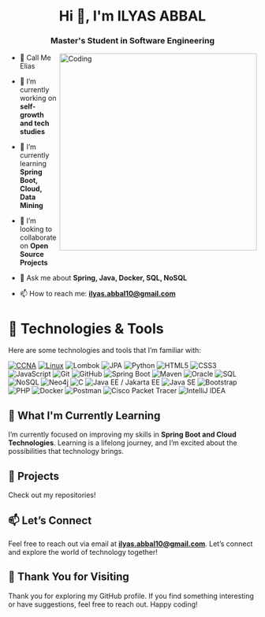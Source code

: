 <h1 align="center">Hi 👋, I'm ILYAS ABBAL</h1>
<h3 align="center">Master's Student in Software Engineering</h3>
<img alt="Coding" align="right" width="400" src="https://cdn.dribbble.com/users/730703/screenshots/6581243/avento.gif">

- 👀 Call Me Elias

- 🔭 I’m currently working on **self-growth and tech studies**

- 🌱 I’m currently learning **Spring Boot, Cloud, Data Mining**

- 👯 I’m looking to collaborate on **Open Source Projects**

- 💬 Ask me about **Spring, Java, Docker, SQL, NoSQL**

- 📫 How to reach me: **ilyas.abbal10@gmail.com**

# 🚀 Technologies & Tools

Here are some technologies and tools that I’m familiar with:

[![CCNA](https://img.shields.io/badge/CCNA-0078D4?style=flat&logo=cisco&logoColor=white)](https://www.cisco.com/c/en/us/training-events/training-certifications/certifications/associate/ccna.html)
[![Linux](https://img.shields.io/badge/Linux-FCC624?style=flat&logo=linux&logoColor=black)](https://www.linux.org/)
![Lombok](https://img.shields.io/badge/Lombok-000000?style=flat&logo=lombok&logoColor=white)
![JPA](https://img.shields.io/badge/JPA-000000?style=flat&logo=jpa&logoColor=white)
![Python](https://img.shields.io/badge/Python-3776AB?style=flat&logo=python&logoColor=white)
![HTML5](https://img.shields.io/badge/HTML5-E34F26?style=flat&logo=html5&logoColor=white)
![CSS3](https://img.shields.io/badge/CSS3-1572B6?style=flat&logo=css3&logoColor=white)
![JavaScript](https://img.shields.io/badge/JavaScript-F7DF1E?style=flat&logo=javascript&logoColor=black)
![Git](https://img.shields.io/badge/Git-F05032?style=flat&logo=git&logoColor=white)
![GitHub](https://img.shields.io/badge/GitHub-181717?style=flat&logo=github&logoColor=white)
![Spring Boot](https://img.shields.io/badge/Spring%20Boot-6DB33F?style=flat&logo=spring&logoColor=white)
![Maven](https://img.shields.io/badge/Maven-C71A36?style=flat&logo=apache-maven&logoColor=white)
![Oracle](https://img.shields.io/badge/Oracle-F80000?style=flat&logo=oracle&logoColor=white)
![SQL](https://img.shields.io/badge/SQL-4479A1?style=flat&logo=sql&logoColor=white)
![NoSQL](https://img.shields.io/badge/NoSQL-4DB33D?style=flat&logo=firebase&logoColor=white)
![Neo4j](https://img.shields.io/badge/Neo4j-008CC1?style=flat&logo=neo4j&logoColor=white)
![C](https://img.shields.io/badge/C-A8B9CC?style=flat&logo=c&logoColor=white)
![Java EE / Jakarta EE](https://img.shields.io/badge/Java%20EE%20Jakarta%20EE-0098DA?style=flat&logo=javaee&logoColor=white)
![Java SE](https://img.shields.io/badge/Java%20SE-007396?style=flat&logo=java&logoColor=white)
![Bootstrap](https://img.shields.io/badge/Bootstrap-7952B3?style=flat&logo=bootstrap&logoColor=white)
![PHP](https://img.shields.io/badge/PHP-777BB4?style=flat&logo=php&logoColor=white)
![Docker](https://img.shields.io/badge/Docker-2496ED?style=flat&logo=docker&logoColor=white)
![Postman](https://img.shields.io/badge/Postman-FF6C37?style=flat&logo=postman&logoColor=white)
![Cisco Packet Tracer](https://img.shields.io/badge/Cisco%20Packet%20Tracer-1BA0D7?style=flat&logo=cisco&logoColor=white)
![IntelliJ IDEA](https://img.shields.io/badge/IntelliJ%20IDEA-000000?style=flat&logo=intellij-idea&logoColor=white)

## 🌱 What I'm Currently Learning

I’m currently focused on improving my skills in **Spring Boot and Cloud Technologies**. Learning is a lifelong journey, and I’m excited about the possibilities that technology brings.

## 🚀 Projects

Check out my repositories!

## 📫 Let’s Connect

Feel free to reach out via email at **ilyas.abbal10@gmail.com**. Let’s connect and explore the world of technology together!

## 🎉 Thank You for Visiting

Thank you for exploring my GitHub profile. If you find something interesting or have suggestions, feel free to reach out. Happy coding!
